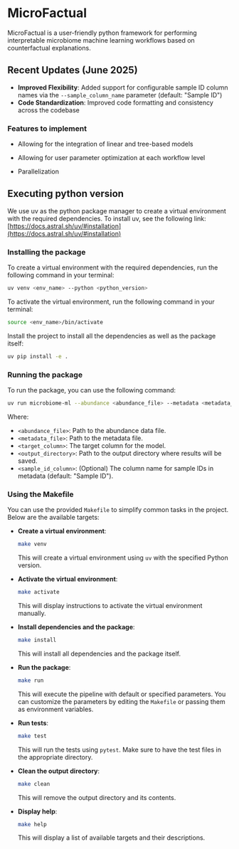 # MicroFactual

MicroFactual is a user-friendly python framework for performing interpretable microbiome machine learning workflows based on counterfactual explanations.

## Recent Updates (June 2025)

- **Improved Flexibility**: Added support for configurable sample ID column names via the `--sample_column_name` parameter (default: "Sample ID")
- **Code Standardization**: Improved code formatting and consistency across the codebase

### Features to implement

- Allowing for the integration of linear and tree-based models

- Allowing for user parameter optimization at each workflow level

- Parallelization


## Executing python version

We use uv as the python package manager to create a virtual environment with the required dependencies.
To install uv, see the following link:
[https://docs.astral.sh/uv/#installation](https://docs.astral.sh/uv/#installation)

### Installing the package
To create a virtual environment with the required dependencies, run the following command in your terminal:
```bash
uv venv <env_name> --python <python_version>
```
To activate the virtual environment, run the following command in your terminal:
```bash
source <env_name>/bin/activate
```
Install the project to install all the dependencies as well as the package itself:
```bash
uv pip install -e .
```

### Running the package
To run the package, you can use the following command:
```bash
uv run microbiome-ml --abundance <abundance_file> --metadata <metadata_file> --target <target_column> --output_dir <output_directory> --sample_column_name <sample_id_column>
```
Where:
- `<abundance_file>`: Path to the abundance data file.
- `<metadata_file>`: Path to the metadata file.
- `<target_column>`: The target column for the model.
- `<output_directory>`: Path to the output directory where results will be saved.
- `<sample_id_column>`: (Optional) The column name for sample IDs in metadata (default: "Sample ID").

### Using the Makefile

You can use the provided `Makefile` to simplify common tasks in the project. Below are the available targets:

- **Create a virtual environment**:
  ```bash
  make venv
  ```
  This will create a virtual environment using `uv` with the specified Python version.

- **Activate the virtual environment**:
  ```bash
  make activate
  ```
  This will display instructions to activate the virtual environment manually.

- **Install dependencies and the package**:
  ```bash
  make install
  ```
  This will install all dependencies and the package itself.

- **Run the package**:
  ```bash
  make run
  ```
  This will execute the pipeline with default or specified parameters. You can customize the parameters by editing the `Makefile` or passing them as environment variables.

- **Run tests**:
  ```bash
  make test
  ```
  This will run the tests using `pytest`. Make sure to have the test files in the appropriate directory.

- **Clean the output directory**:
  ```bash
  make clean
  ```
  This will remove the output directory and its contents.

- **Display help**:
  ```bash
  make help
  ```
  This will display a list of available targets and their descriptions.
